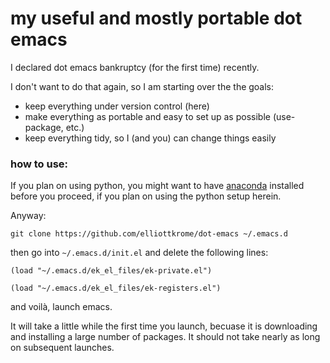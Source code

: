 # my useful and mostly portable dot emacs
I declared dot emacs bankruptcy (for the first time) recently.

I don't want to do that again, so I am starting over the the goals:
- keep everything under version control (here)
- make everything as portable and easy to set up as possible (use-package, etc.)
- keep everything tidy, so I (and you) can change things easily

### how to use:
If you plan on using python, you might want to have [anaconda](https://www.continuum.io/downloads) installed before you proceed, if you plan on using the python setup herein. 

Anyway:

`git clone https://github.com/elliottkrome/dot-emacs ~/.emacs.d`

then go into `~/.emacs.d/init.el` and delete the following lines:

`(load "~/.emacs.d/ek_el_files/ek-private.el")`

`(load "~/.emacs.d/ek_el_files/ek-registers.el")`

and voilà, launch emacs.

It will take a little while the first time you launch, becuase it is downloading and installing a large number of packages. It should not take nearly as long on subsequent launches.
